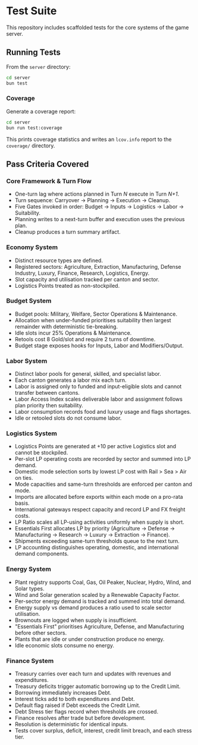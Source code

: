 # Test Suite

This repository includes scaffolded tests for the core systems of the game server.

## Running Tests

From the `server` directory:

```bash
cd server
bun test
```

### Coverage

Generate a coverage report:

```bash
cd server
bun run test:coverage
```

This prints coverage statistics and writes an `lcov.info` report to the `coverage/` directory.

## Pass Criteria Covered

### Core Framework & Turn Flow
- One-turn lag where actions planned in Turn *N* execute in Turn *N+1*.
- Turn sequence: Carryover → Planning → Execution → Cleanup.
- Five Gates invoked in order: Budget → Inputs → Logistics → Labor → Suitability.
- Planning writes to a next-turn buffer and execution uses the previous plan.
- Cleanup produces a turn summary artifact.

### Economy System
- Distinct resource types are defined.
- Registered sectors: Agriculture, Extraction, Manufacturing, Defense Industry, Luxury, Finance, Research, Logistics, Energy.
- Slot capacity and utilisation tracked per canton and sector.
- Logistics Points treated as non-stockpiled.

### Budget System
- Budget pools: Military, Welfare, Sector Operations & Maintenance.
- Allocation when under-funded prioritises suitability then largest remainder with deterministic tie-breaking.
- Idle slots incur 25% Operations & Maintenance.
- Retools cost 8 Gold/slot and require 2 turns of downtime.
- Budget stage exposes hooks for Inputs, Labor and Modifiers/Output.

### Labor System
- Distinct labor pools for general, skilled, and specialist labor.
- Each canton generates a labor mix each turn.
- Labor is assigned only to funded and input-eligible slots and cannot transfer between cantons.
- Labor Access Index scales deliverable labor and assignment follows plan priority then suitability.
- Labor consumption records food and luxury usage and flags shortages.
- Idle or retooled slots do not consume labor.

### Logistics System
- Logistics Points are generated at +10 per active Logistics slot and cannot be stockpiled.
- Per-slot LP operating costs are recorded by sector and summed into LP demand.
- Domestic mode selection sorts by lowest LP cost with Rail > Sea > Air on ties.
- Mode capacities and same-turn thresholds are enforced per canton and mode.
- Imports are allocated before exports within each mode on a pro-rata basis.
- International gateways respect capacity and record LP and FX freight costs.
- LP Ratio scales all LP-using activities uniformly when supply is short.
- Essentials First allocates LP by priority (Agriculture → Defense → Manufacturing → Research → Luxury → Extraction → Finance).
- Shipments exceeding same-turn thresholds queue to the next turn.
- LP accounting distinguishes operating, domestic, and international demand components.

### Energy System
- Plant registry supports Coal, Gas, Oil Peaker, Nuclear, Hydro, Wind, and Solar types.
- Wind and Solar generation scaled by a Renewable Capacity Factor.
- Per-sector energy demand is tracked and summed into total demand.
- Energy supply vs demand produces a ratio used to scale sector utilisation.
- Brownouts are logged when supply is insufficient.
- "Essentials First" prioritises Agriculture, Defense, and Manufacturing before other sectors.
- Plants that are idle or under construction produce no energy.
- Idle economic slots consume no energy.

### Finance System
- Treasury carries over each turn and updates with revenues and expenditures.
- Treasury deficits trigger automatic borrowing up to the Credit Limit.
- Borrowing immediately increases Debt.
- Interest ticks add to both expenditures and Debt.
- Default flag raised if Debt exceeds the Credit Limit.
- Debt Stress tier flags record when thresholds are crossed.
- Finance resolves after trade but before development.
- Resolution is deterministic for identical inputs.
- Tests cover surplus, deficit, interest, credit limit breach, and each stress tier.

